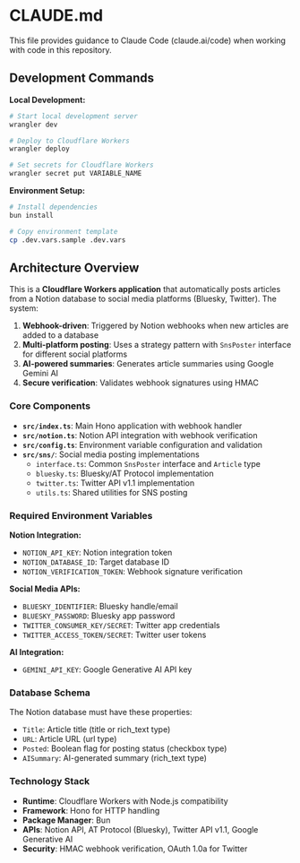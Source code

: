 # CLAUDE.md

This file provides guidance to Claude Code (claude.ai/code) when working with code in this repository.

## Development Commands

**Local Development:**
```bash
# Start local development server
wrangler dev

# Deploy to Cloudflare Workers
wrangler deploy

# Set secrets for Cloudflare Workers
wrangler secret put VARIABLE_NAME
```

**Environment Setup:**
```bash
# Install dependencies
bun install

# Copy environment template
cp .dev.vars.sample .dev.vars
```

## Architecture Overview

This is a **Cloudflare Workers application** that automatically posts articles from a Notion database to social media platforms (Bluesky, Twitter). The system:

1. **Webhook-driven**: Triggered by Notion webhooks when new articles are added to a database
2. **Multi-platform posting**: Uses a strategy pattern with `SnsPoster` interface for different social platforms
3. **AI-powered summaries**: Generates article summaries using Google Gemini AI
4. **Secure verification**: Validates webhook signatures using HMAC

### Core Components

- **`src/index.ts`**: Main Hono application with webhook handler
- **`src/notion.ts`**: Notion API integration with webhook verification
- **`src/config.ts`**: Environment variable configuration and validation
- **`src/sns/`**: Social media posting implementations
  - `interface.ts`: Common `SnsPoster` interface and `Article` type
  - `bluesky.ts`: Bluesky/AT Protocol implementation
  - `twitter.ts`: Twitter API v1.1 implementation
  - `utils.ts`: Shared utilities for SNS posting

### Required Environment Variables

**Notion Integration:**
- `NOTION_API_KEY`: Notion integration token
- `NOTION_DATABASE_ID`: Target database ID
- `NOTION_VERIFICATION_TOKEN`: Webhook signature verification

**Social Media APIs:**
- `BLUESKY_IDENTIFIER`: Bluesky handle/email
- `BLUESKY_PASSWORD`: Bluesky app password
- `TWITTER_CONSUMER_KEY/SECRET`: Twitter app credentials
- `TWITTER_ACCESS_TOKEN/SECRET`: Twitter user tokens

**AI Integration:**
- `GEMINI_API_KEY`: Google Generative AI API key

### Database Schema

The Notion database must have these properties:
- `Title`: Article title (title or rich_text type)
- `URL`: Article URL (url type)
- `Posted`: Boolean flag for posting status (checkbox type)
- `AISummary`: AI-generated summary (rich_text type)

### Technology Stack

- **Runtime**: Cloudflare Workers with Node.js compatibility
- **Framework**: Hono for HTTP handling
- **Package Manager**: Bun
- **APIs**: Notion API, AT Protocol (Bluesky), Twitter API v1.1, Google Generative AI
- **Security**: HMAC webhook verification, OAuth 1.0a for Twitter